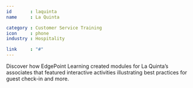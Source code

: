 ```yaml
---
id       : laquinta
name     : La Quinta

category : Customer Service Training
icon     : phone
industry : Hospitality

link     : "#"
---
```

Discover how EdgePoint Learning created modules for La Quinta’s associates that featured interactive activities illustrating best practices for guest check-in and more.
